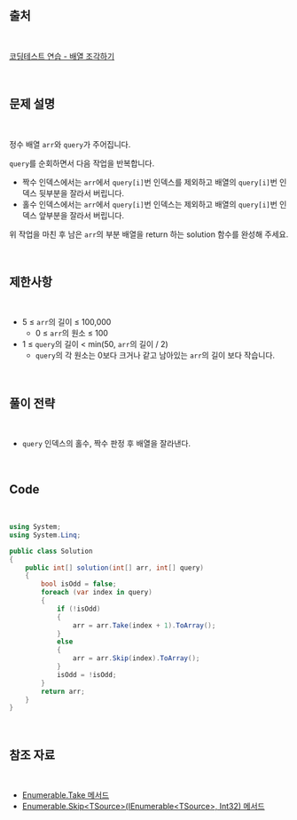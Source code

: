 ## 출처

<br>

[코딩테스트 연습 - 배열 조각하기](https://school.programmers.co.kr/learn/courses/30/lessons/181893)

<br>

## 문제 설명

<br>

정수 배열 `arr`와 `query`가 주어집니다.

`query`를 순회하면서 다음 작업을 반복합니다.

- 짝수 인덱스에서는 `arr`에서 `query[i]`번 인덱스를 제외하고 배열의 `query[i]`번 인덱스 뒷부분을 잘라서 버립니다.
- 홀수 인덱스에서는 `arr`에서 `query[i]`번 인덱스는 제외하고 배열의 `query[i]`번 인덱스 앞부분을 잘라서 버립니다.

위 작업을 마친 후 남은 `arr`의 부분 배열을 return 하는 solution 함수를 완성해 주세요.

<br>

## 제한사항

<br>

- 5 ≤ `arr`의 길이 ≤ 100,000
    - 0 ≤ `arr`의 원소 ≤ 100
- 1 ≤ `query`의 길이 < min(50, `arr`의 길이 / 2)
    - `query`의 각 원소는 0보다 크거나 같고 남아있는 `arr`의 길이 보다 작습니다.

<br>

## 풀이 전략

<br>

- `query` 인덱스의 홀수, 짝수 판정 후 배열을 잘라낸다.
 
<br>

## Code

<br>

```cs
using System;
using System.Linq;

public class Solution
{
    public int[] solution(int[] arr, int[] query)
    {
        bool isOdd = false;
        foreach (var index in query)
        {
            if (!isOdd)
            {
                arr = arr.Take(index + 1).ToArray();
            }
            else
            {
                arr = arr.Skip(index).ToArray();
            }
            isOdd = !isOdd;
        }
        return arr;
    }
}
```

<br>

## 참조 자료

<br>

- [Enumerable.Take 메서드](https://learn.microsoft.com/ko-kr/dotnet/api/system.linq.enumerable.take?view=net-8.0)
- [Enumerable.Skip\<TSource>(IEnumerable\<TSource>, Int32) 메서드](https://learn.microsoft.com/ko-kr/dotnet/api/system.linq.enumerable.skip?view=net-8.0)